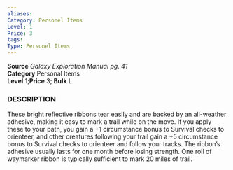 ```yaml
---
aliases: 
Category: Personel Items
Level: 1
Price: 3
tags: 
Type: Personel Items
---
```

**Source** _Galaxy Exploration Manual pg. 41_  
**Category** Personal Items  
**Level** 1;**Price** 3; **Bulk** L

### DESCRIPTION

These bright reflective ribbons tear easily and are backed by an all-weather adhesive, making it easy to mark a trail while on the move. If you apply these to your path, you gain a +1 circumstance bonus to Survival checks to orienteer, and other creatures following your trail gain a +5 circumstance bonus to Survival checks to orienteer and follow your tracks. The ribbon’s adhesive usually lasts for one month before losing strength. One roll of waymarker ribbon is typically sufficient to mark 20 miles of trail.
